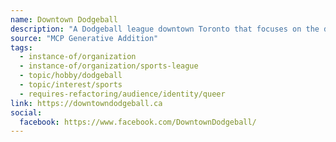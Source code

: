 ```yaml
---
name: Downtown Dodgeball
description: "A Dodgeball league downtown Toronto that focuses on the development of LGBT players."
source: "MCP Generative Addition"
tags:
  - instance-of/organization
  - instance-of/organization/sports-league
  - topic/hobby/dodgeball
  - topic/interest/sports
  - requires-refactoring/audience/identity/queer
link: https://downtowndodgeball.ca
social:
  facebook: https://www.facebook.com/DowntownDodgeball/
---
```

